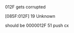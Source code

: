 012F gets corrupted

[085F:012F] 19         Unknown

should be
0000012F  51                push cx

